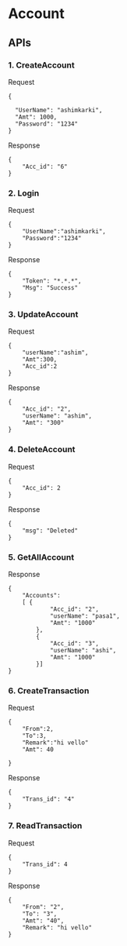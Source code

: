 # Account

## APIs

### 1. CreateAccount

Request

```
{

  "UserName": "ashimkarki",
  "Amt": 1000,
  "Password": "1234"
}

```

Response

```
{
    "Acc_id": "6"
}
```

### 2. Login

Request

```
{
	"UserName":"ashimkarki",
	"Password":"1234"
}
```

Response

```
{
    "Token": "*.*.*",
    "Msg": "Success"
}
```

### 3. UpdateAccount

Request

```
{
	"userName":"ashim",
	"Amt":300,
	"Acc_id":2
}
```

Response

```
{
    "Acc_id": "2",
    "userName": "ashim",
    "Amt": "300"
}
```

### 4. DeleteAccount

Request

```
{
    "Acc_id": 2
}
```

Response

```
{
    "msg": "Deleted"
}
```

### 5. GetAllAccount

Response

```
{
    "Accounts":
    [ {
            "Acc_id": "2",
            "userName": "pasa1",
            "Amt": "1000"
        },
        {
            "Acc_id": "3",
            "userName": "ashi",
            "Amt": "1000"
        }]
}

```

### 6. CreateTransaction

Request

```
{
	"From":2,
	"To":3,
	"Remark":"hi vello"
    "Amt": 40

}
```

Response

```
{
    "Trans_id": "4"
}
```

### 7. ReadTransaction

Request

```
{
    "Trans_id": 4
}
```

Response

```
{
    "From": "2",
    "To": "3",
    "Amt": "40",
    "Remark": "hi vello"
}
```
